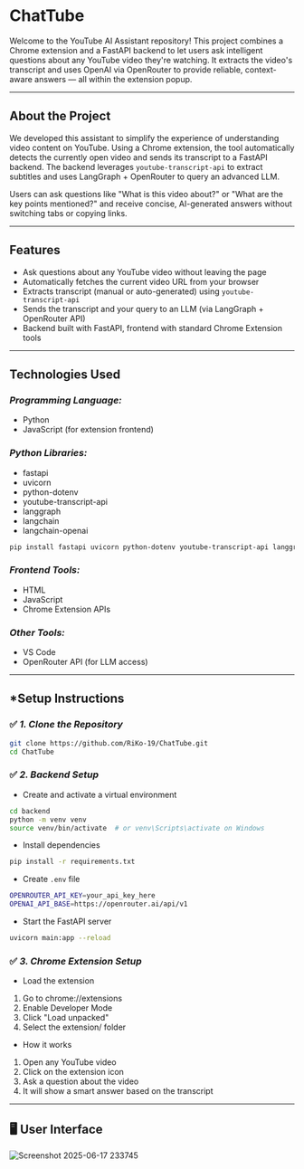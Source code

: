 # ChatTube
Welcome to the YouTube AI Assistant repository! This project combines a Chrome extension and a FastAPI backend to let users ask intelligent questions about any YouTube video they're watching. It extracts the video's transcript and uses OpenAI via OpenRouter to provide reliable, context-aware answers — all within the extension popup.

---

## About the Project
We developed this assistant to simplify the experience of understanding video content on YouTube. Using a Chrome extension, the tool automatically detects the currently open video and sends its transcript to a FastAPI backend. The backend leverages `youtube-transcript-api` to extract subtitles and uses LangGraph + OpenRouter to query an advanced LLM.

Users can ask questions like "What is this video about?" or "What are the key points mentioned?" and receive concise, AI-generated answers without switching tabs or copying links.

---

## Features
- Ask questions about any YouTube video without leaving the page
- Automatically fetches the current video URL from your browser
- Extracts transcript (manual or auto-generated) using `youtube-transcript-api`
- Sends the transcript and your query to an LLM (via LangGraph + OpenRouter API)
- Backend built with FastAPI, frontend with standard Chrome Extension tools

---

## Technologies Used

### *Programming Language:*
- Python
- JavaScript (for extension frontend)

### *Python Libraries:*
- fastapi
- uvicorn
- python-dotenv
- youtube-transcript-api
- langgraph
- langchain
- langchain-openai

```bash
pip install fastapi uvicorn python-dotenv youtube-transcript-api langgraph langchain langchain-openai
```

### *Frontend Tools:*
- HTML
- JavaScript
- Chrome Extension APIs

### *Other Tools:*
- VS Code
- OpenRouter API (for LLM access)

---

## *Setup Instructions

### ✅ *1. Clone the Repository*

```bash
git clone https://github.com/RiKo-19/ChatTube.git
cd ChatTube
```

### ✅ *2. Backend Setup*
- Create and activate a virtual environment

```bash
cd backend
python -m venv venv
source venv/bin/activate  # or venv\Scripts\activate on Windows
```

- Install dependencies

```bash
pip install -r requirements.txt
```

- Create `.env` file

```bash
OPENROUTER_API_KEY=your_api_key_here
OPENAI_API_BASE=https://openrouter.ai/api/v1
```

- Start the FastAPI server

```bash
uvicorn main:app --reload
```

### ✅ *3. Chrome Extension Setup*
- Load the extension
1. Go to chrome://extensions
2. Enable Developer Mode
3. Click "Load unpacked"
4. Select the extension/ folder

- How it works
1. Open any YouTube video
2. Click on the extension icon
3. Ask a question about the video
4. It will show a smart answer based on the transcript

---

## 🖥️ User Interface

![Screenshot 2025-06-17 233745](https://github.com/user-attachments/assets/65e01662-eda6-4218-b4e8-a5ba97a21e38)
